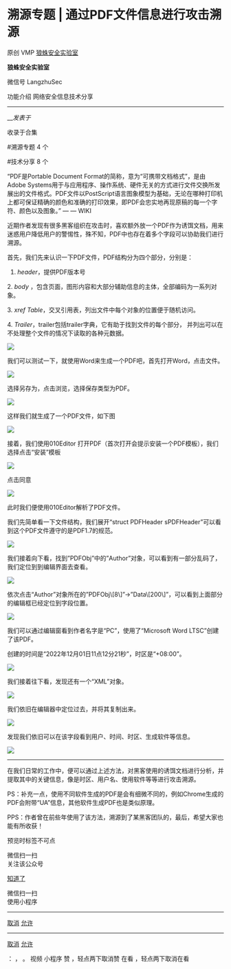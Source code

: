 #  溯源专题 | 通过PDF文件信息进行攻击溯源

原创 VMP  [ 狼蛛安全实验室 ](javascript:void\(0\);)

**狼蛛安全实验室** ![]()

微信号 LangzhuSec

功能介绍 网络安全信息技术分享

____

___发表于_

收录于合集

#溯源专题 4 个

#技术分享 8 个

“PDF是Portable Document Format的简称，意为“可携带文档格式”，是由Adobe
Systems用于与应用程序、操作系统、硬件无关的方式进行文件交换所发展出的文件格式。PDF文件以PostScript语言图象模型为基础，无论在哪种打印机上都可保证精确的颜色和准确的打印效果，即PDF会忠实地再现原稿的每一个字符、颜色以及图象。”
— — WIKI

  

近期作者发现有很多黑客组织在攻击时，喜欢额外放一个PDF作为诱饵文档，用来迷惑用户降低用户的警惕性，殊不知，PDF中也存在着多个字段可以协助我们进行溯源。

  

首先，我们先来认识一下PDF文件，PDF结构分为四个部分，分别是：

1.  _header_，提供PDF版本号

2\.  _body_ ，包含页面，图形内容和大部分辅助信息的主体，全部编码为一系列对象。

3\.  _xref Table_，交叉引用表，列出文件中每个对象的位置便于随机访问。

4\.  _Trailer_，trailer包括trailer字典，它有助于找到文件的每个部分， 并列出可以在不处理整个文件的情况下读取的各种元数据。

![](http://hk-proxy.gitwarp.com/https://raw.githubusercontent.com/tuchuang9/tc1/refs/heads/main/public/20221213150955.png)

我们可以测试一下，就使用Word来生成一个PDF吧，首先打开Word，点击文件。

![](http://hk-proxy.gitwarp.com/https://raw.githubusercontent.com/tuchuang9/tc1/refs/heads/main/public/20221213150956.png)

选择另存为，点击浏览，选择保存类型为PDF。

![](http://hk-proxy.gitwarp.com/https://raw.githubusercontent.com/tuchuang9/tc1/refs/heads/main/public/20221213150958.png)

这样我们就生成了一个PDF文件，如下图

![](http://hk-proxy.gitwarp.com/https://raw.githubusercontent.com/tuchuang9/tc1/refs/heads/main/public/20221213150959.png)

接着，我们使用010Editor 打开PDF（首次打开会提示安装一个PDF模板），我们选择点击“安装”模板

![](http://hk-proxy.gitwarp.com/https://raw.githubusercontent.com/tuchuang9/tc1/refs/heads/main/public/20221213151001.png)

点击同意

![](http://hk-proxy.gitwarp.com/https://raw.githubusercontent.com/tuchuang9/tc1/refs/heads/main/public/20221213151005.png)

此时我们便使用010Editor解析了PDF文件。

我们先简单看一下文件结构，我们展开“struct PDFHeader sPDFHeader”可以看到这个PDF文件遵守的是PDF1.7的规范。

![](http://hk-proxy.gitwarp.com/https://raw.githubusercontent.com/tuchuang9/tc1/refs/heads/main/public/20221213151006.png)

我们接着向下看，找到”PDFObj”中的”Author”对象，可以看到有一部分乱码了，我们定位到到编辑界面去查看。

![](http://hk-proxy.gitwarp.com/https://raw.githubusercontent.com/tuchuang9/tc1/refs/heads/main/public/20221213151010.png)

依次点击“Author”对象所在的”PDFObj\\[8\\]”->”Data\\[200\\]”，可以看到上面部分的编辑框已经定位到字段位置。

![](http://hk-proxy.gitwarp.com/https://raw.githubusercontent.com/tuchuang9/tc1/refs/heads/main/public/20221213151013.png)

我们可以通过编辑窗看到作者名字是“PC”，使用了“Microsoft Word LTSC”创建了该PDF。

创建的时间是“2022年12月01日11点12分21秒”，时区是“+08:00”。

![](http://hk-proxy.gitwarp.com/https://raw.githubusercontent.com/tuchuang9/tc1/refs/heads/main/public/20221213151017.png)

我们接着往下看，发现还有一个“XML”对象。

![](http://hk-proxy.gitwarp.com/https://raw.githubusercontent.com/tuchuang9/tc1/refs/heads/main/public/20221213151019.png)

我们依旧在编辑器中定位过去，并将其复制出来。

![](http://hk-proxy.gitwarp.com/https://raw.githubusercontent.com/tuchuang9/tc1/refs/heads/main/public/20221213151022.png)

发现我们依旧可以在该字段看到用户、时间、时区、生成软件等信息。

![](http://hk-proxy.gitwarp.com/https://raw.githubusercontent.com/tuchuang9/tc1/refs/heads/main/public/20221213151026.png)

* * *

在我们日常的工作中，便可以通过上述方法，对黑客使用的诱饵文档进行分析，并提取其中的关键信息，像是时区、用户名、使用软件等等进行攻击溯源。

  

PS：补充一点，使用不同软件生成的PDF是会有细微不同的，例如Chrome生成的PDF会附带“UA”信息，其他软件生成PDF也是类似原理。

  

PPS：作者曾在前些年使用了该方法，溯源到了某黑客团队的，最后，希望大家也能有所收获！

预览时标签不可点

微信扫一扫  
关注该公众号

[知道了](javascript:;)

微信扫一扫  
使用小程序

****

[取消](javascript:void\(0\);) [允许](javascript:void\(0\);)

****

[取消](javascript:void\(0\);) [允许](javascript:void\(0\);)

： ， 。   视频 小程序 赞 ，轻点两下取消赞 在看 ，轻点两下取消在看

